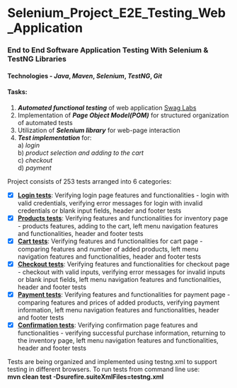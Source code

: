 # Selenium_Project_E2E_Testing_Web_Application
### End to End Software Application Testing With Selenium &amp; TestNG Libraries
#### Technologies - ***Java***, ***Maven***, ***Selenium***, ***TestNG***, ***Git***
#### Tasks:
1. ***Automated functional testing*** of web application [Swag Labs](https://www.saucedemo.com/)
2. Implementation of ***Page Object Model(POM)*** for structured organization of automated tests
3. Utilization of ***Selenium library*** for web-page interaction
4. ***Test implementation*** for:  
   a) *login*  
   b) *product selection and adding to the cart*  
   c) *checkout*  
   d) *payment*

Project consists of 253 tests arranged into 6 categories:

- [x] **[Login tests](test_cases/LoginTests.md)**: Verifying login page features and functionalities - login with valid credentials, verifying error messages for login with invalid credentials or blank input fields, header and footer tests 
- [x] **[Products tests](test_cases/ProductsTests.md)**: Verifying features and functionalities for inventory page - products features, adding to the cart, left menu navigation features and functionalities, header and footer tests
- [x] **[Cart tests](test_cases/CartTests.md)**: Verifying features and functionalities for cart page - comparing features and number of added products, left menu navigation features and functionalities, header and footer tests
- [x] **[Checkout tests](test_cases/CheckoutTests.md)**: Verifying features and functionalities for checkout page - checkout with valid inputs, verifying error messages for invalid inputs or blank input fields, left menu navigation features and functionalities, header and footer tests
- [x] **[Payment tests](test_cases/PaymentTests.md)**: Verifying features and functionalities for payment page - comparing features and prices of added products, verifying payment information, left menu navigation features and functionalities, header and footer tests
- [x] **[Confirmation tests](test_cases/ConfirmationTests.md)**: Verifying confirmation page features and functionalities - verifying successful purchase information, returning to the inventory page, left menu navigation features and functionalities, header and footer tests

Tests are being organized and implemented using testng.xml to support testing in different browsers. To run tests from command line use:   
**mvn clean test -Dsurefire.suiteXmlFiles=testng.xml**